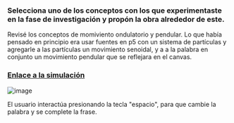 ### Selecciona uno de los conceptos con los que experimentaste en la fase de investigación y propón la obra alrededor de este.

Revisé los conceptos de momiviento ondulatorio y pendular. Lo que había pensado en principio era usar fuentes en p5 con un sistema de partículas y agregarle a las 
partículas un movimiento senoidal, y a a la palabra en conjunto un movimiento pendular que se reflejara en el canvas.

### [Enlace a la simulación](https://editor.p5js.org/equintero88/sketches/8Rj3UadXkJ)

![image](https://github.com/user-attachments/assets/7a7dd9cb-7e35-408e-9ab4-812de1a2634f)

El usuario interactúa presionando la tecla "espacio", para que cambie la palabra y se complete la frase.
